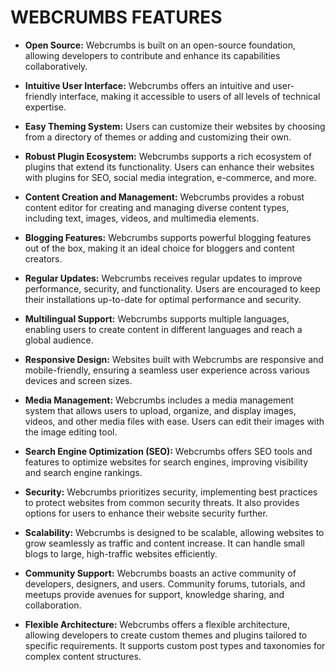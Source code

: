 # WEBCRUMBS FEATURES

- **Open Source:** Webcrumbs is built on an open-source foundation, allowing developers to contribute and enhance its capabilities collaboratively.

- **Intuitive User Interface:** Webcrumbs offers an intuitive and user-friendly interface, making it accessible to users of all levels of technical expertise.

- **Easy Theming System:** Users can customize their websites by choosing from a directory of themes or adding and customizing their own.

- **Robust Plugin Ecosystem:** Webcrumbs supports a rich ecosystem of plugins that extend its functionality. Users can enhance their websites with plugins for SEO, social media integration, e-commerce, and more.

- **Content Creation and Management:** Webcrumbs provides a robust content editor for creating and managing diverse content types, including text, images, videos, and multimedia elements.

- **Blogging Features:** Webcrumbs supports powerful blogging features out of the box, making it an ideal choice for bloggers and content creators.

- **Regular Updates:** Webcrumbs receives regular updates to improve performance, security, and functionality. Users are encouraged to keep their installations up-to-date for optimal performance and security.

- **Multilingual Support:** Webcrumbs supports multiple languages, enabling users to create content in different languages and reach a global audience.

- **Responsive Design:** Websites built with Webcrumbs are responsive and mobile-friendly, ensuring a seamless user experience across various devices and screen sizes.

- **Media Management:** Webcrumbs includes a media management system that allows users to upload, organize, and display images, videos, and other media files with ease. Users can edit their images with the image editing tool.

- **Search Engine Optimization (SEO):** Webcrumbs offers SEO tools and features to optimize websites for search engines, improving visibility and search engine rankings.

- **Security:** Webcrumbs prioritizes security, implementing best practices to protect websites from common security threats. It also provides options for users to enhance their website security further.

- **Scalability:** Webcrumbs is designed to be scalable, allowing websites to grow seamlessly as traffic and content increase. It can handle small blogs to large, high-traffic websites efficiently.

- **Community Support:** Webcrumbs boasts an active community of developers, designers, and users. Community forums, tutorials, and meetups provide avenues for support, knowledge sharing, and collaboration.

- **Flexible Architecture:** Webcrumbs offers a flexible architecture, allowing developers to create custom themes and plugins tailored to specific requirements. It supports custom post types and taxonomies for complex content structures.